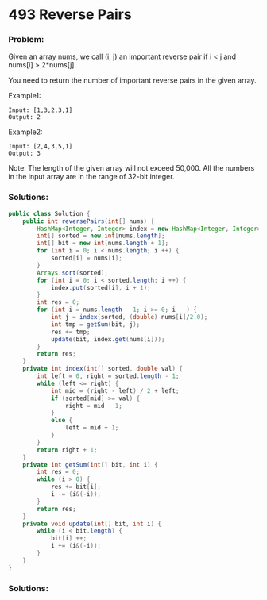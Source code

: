 # 493 Reverse Pairs

### Problem:
Given an array nums, we call (i, j) an important reverse pair if i < j and nums[i] > 2*nums[j].

You need to return the number of important reverse pairs in the given array.

Example1:
```
Input: [1,3,2,3,1]
Output: 2
```
Example2:
```
Input: [2,4,3,5,1]
Output: 3
```

Note:
The length of the given array will not exceed 50,000.
All the numbers in the input array are in the range of 32-bit integer.

### Solutions:

```java
public class Solution {
    public int reversePairs(int[] nums) {
        HashMap<Integer, Integer> index = new HashMap<Integer, Integer>();
        int[] sorted = new int[nums.length];
        int[] bit = new int[nums.length + 1];
        for (int i = 0; i < nums.length; i ++) {
            sorted[i] = nums[i];
        }
        Arrays.sort(sorted);
        for (int i = 0; i < sorted.length; i ++) {
            index.put(sorted[i], i + 1);
        }
        int res = 0;
        for (int i = nums.length - 1; i >= 0; i --) {
            int j = index(sorted, (double) nums[i]/2.0);
            int tmp = getSum(bit, j);
            res += tmp;
            update(bit, index.get(nums[i]));
        }
        return res;
    }
    private int index(int[] sorted, double val) {
        int left = 0, right = sorted.length - 1;
        while (left <= right) {
            int mid = (right - left) / 2 + left;
            if (sorted[mid] >= val) {
                right = mid - 1;
            }
            else {
                left = mid + 1;
            }
        }
        return right + 1;
    }
    private int getSum(int[] bit, int i) {
        int res = 0;
        while (i > 0) {
            res += bit[i];
            i -= (i&(-i));
        }
        return res;
    }
    private void update(int[] bit, int i) {
        while (i < bit.length) {
            bit[i] ++;
            i += (i&(-i));
        }
    }
}
```


### Solutions:

```java

```